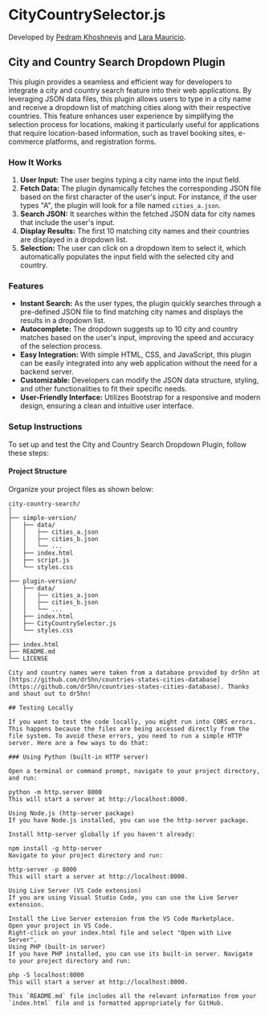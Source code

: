 # CityCountrySelector.js

Developed by [Pedram Khoshnevis](https://github.com/pedramvdl31) and [Lara Mauricio](https://github.com/laradcm).

## City and Country Search Dropdown Plugin

This plugin provides a seamless and efficient way for developers to integrate a city and country search feature into their web applications. By leveraging JSON data files, this plugin allows users to type in a city name and receive a dropdown list of matching cities along with their respective countries. This feature enhances user experience by simplifying the selection process for locations, making it particularly useful for applications that require location-based information, such as travel booking sites, e-commerce platforms, and registration forms.

### How It Works

1. **User Input:** The user begins typing a city name into the input field.
2. **Fetch Data:** The plugin dynamically fetches the corresponding JSON file based on the first character of the user's input. For instance, if the user types "A", the plugin will look for a file named `cities_a.json`.
3. **Search JSON:** It searches within the fetched JSON data for city names that include the user's input.
4. **Display Results:** The first 10 matching city names and their countries are displayed in a dropdown list.
5. **Selection:** The user can click on a dropdown item to select it, which automatically populates the input field with the selected city and country.

### Features

- **Instant Search:** As the user types, the plugin quickly searches through a pre-defined JSON file to find matching city names and displays the results in a dropdown list.
- **Autocomplete:** The dropdown suggests up to 10 city and country matches based on the user's input, improving the speed and accuracy of the selection process.
- **Easy Integration:** With simple HTML, CSS, and JavaScript, this plugin can be easily integrated into any web application without the need for a backend server.
- **Customizable:** Developers can modify the JSON data structure, styling, and other functionalities to fit their specific needs.
- **User-Friendly Interface:** Utilizes Bootstrap for a responsive and modern design, ensuring a clean and intuitive user interface.

### Setup Instructions

To set up and test the City and Country Search Dropdown Plugin, follow these steps:

#### Project Structure

Organize your project files as shown below:

```plaintext
city-country-search/
│
├── simple-version/
│   ├── data/
│   │   ├── cities_a.json
│   │   ├── cities_b.json
│   │   └── ...
│   ├── index.html
│   ├── script.js
│   └── styles.css
│
├── plugin-version/
│   ├── data/
│   │   ├── cities_a.json
│   │   ├── cities_b.json
│   │   └── ...
│   ├── index.html
│   ├── CityCountrySelector.js
│   └── styles.css
│
├── index.html
├── README.md
└── LICENSE

City and country names were taken from a database provided by dr5hn at [https://github.com/dr5hn/countries-states-cities-database](https://github.com/dr5hn/countries-states-cities-database). Thanks and shout out to dr5hn!

## Testing Locally

If you want to test the code locally, you might run into CORS errors. This happens because the files are being accessed directly from the file system. To avoid these errors, you need to run a simple HTTP server. Here are a few ways to do that:

### Using Python (built-in HTTP server)

Open a terminal or command prompt, navigate to your project directory, and run:

python -m http.server 8000
This will start a server at http://localhost:8000.

Using Node.js (http-server package)
If you have Node.js installed, you can use the http-server package.

Install http-server globally if you haven't already:

npm install -g http-server
Navigate to your project directory and run:

http-server -p 8000
This will start a server at http://localhost:8000.

Using Live Server (VS Code extension)
If you are using Visual Studio Code, you can use the Live Server extension.

Install the Live Server extension from the VS Code Marketplace.
Open your project in VS Code.
Right-click on your index.html file and select "Open with Live Server".
Using PHP (built-in server)
If you have PHP installed, you can use its built-in server. Navigate to your project directory and run:

php -S localhost:8000
This will start a server at http://localhost:8000.

This `README.md` file includes all the relevant information from your `index.html` file and is formatted appropriately for GitHub.

